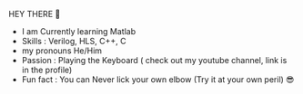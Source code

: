 HEY THERE 🤙
- I am Currently learning Matlab
- Skills : Verilog, HLS, C++, C
- my pronouns He/Him
- Passion : Playing the Keyboard ( check out my youtube channel, link is in the profile)
- Fun fact : You can Never lick your own elbow (Try it at your own peril) 😎 


<!---
Samyaknidhi/Samyaknidhi is a ✨ special ✨ repository because its `README.md` (this file) appears on your GitHub profile.
You can click the Preview link to take a look at your changes.
--->
